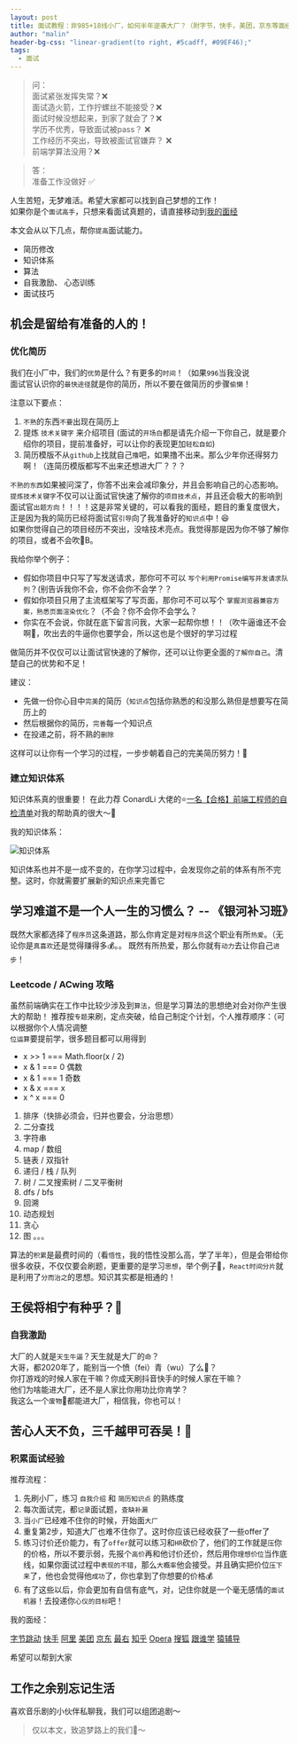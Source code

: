 ```yaml
---
layout: post
title: 面试教程：非985+18线小厂，如何半年逆袭大厂？（附字节，快手，美团，京东等面经）
author: "malin"
header-bg-css: "linear-gradient(to right, #5cadff, #09EF46);"
tags:
  - 面试
---
```


> 问：  
面试紧张发挥失常？❌  
面试造火箭，工作拧螺丝不能接受？❌  
面试时候没想起来，到家了就会了？❌  
学历不优秀，导致面试被pass？  ❌  
工作经历不突出，导致被面试官嫌弃？  ❌  
前端学算法没用？❌  

<!--more-->
> 答：  
准备工作没做好 ✅

人生苦短，无梦难活。希望大家都可以找到自己梦想的工作！  
如果你是个`面试高手`，只想来看面试真题的，请直接移动到[我的面经](#mianjing)  

本文会从以下几点，帮你`提高`面试能力。  

- 简历修改
- 知识体系
- 算法
- 自我激励、 心态训练
- 面试技巧

## 机会是留给有准备的人的！

### 优化简历

我们在小厂中，我们的`优势`是什么？有更多的`时间`！（如果`996`当我没说  
面试官认识你的`最快途径`就是你的简历，所以不要在做简历的步骤`偷懒`！ 

注意以下要点：  
1. `不熟`的东西`不要`出现在简历上
2. 提炼 `技术关键字` 来介绍项目 (面试的`开场白`都是请先介绍一下你自己，就是要介绍你的项目，提前准备好，可以让你的表现更加`轻松自如`)
3. 简历模版不从`github`上找就自己`撸`吧，如果撸不出来。那么少年你还得努力啊！（连简历模版都写不出来还想进大厂？？？

`不熟的东西`如果被问深了，你答不出来会减印象分，并且会影响自己的心态影响。  
`提炼技术关键字`不仅可以让面试官快速了解你的`项目技术点`，并且还会极大的影响到面试官`出题方向`！！！！这是非常关键的，可以看我的面经，题目的重复度很大，正是因为我的简历已经将面试官`引导`向了我准备好的`知识点`中！😆  
如果你觉得自己的项目经历不突出，没啥技术亮点。我觉得那是因为你不够了解你的项目，或者不会吹🐂B。 

我给你举个例子：
- 假如你项目中只写了写发送请求，那你可不可以 `写个利用Promise编写并发请求队列`？(别告诉我你不会，你不会你不会学？？
- 假如你项目只用了主流框架写了写页面，那你可不可以写个 `掌握浏览器兼容方案，熟悉页面渲染优化`？（不会？你不会你不会学么？
- 你实在不会说，你就在底下留言问我，大家一起帮你想！！（吹牛逼谁还不会啊🤪，吹出去的牛逼你也要学会，所以这也是个很好的学习过程

做简历并不仅仅可以让面试官快速的了解你，还可以让你更全面的`了解你自己`。清楚自己的优势和不足！

建议：
- 先做一份你心目中`完美`的简历（`知识点`包括你熟悉的和没那么熟但是想要写在简历上的
- 然后根据你的简历，`完善`每一个知识点
- 在投递之前，将不熟的`删除`

这样可以让你有一个学习的过程，一步步朝着自己的完美简历努力！💪

### 建立知识体系

知识体系真的很重要！
在此力荐 ConardLi 大佬的⭐️[一名【合格】前端工程师的自检清单](https://juejin.im/post/5cc1da82f265da036023b628)对我的帮助真的很大～🙏

我的知识体系：

![知识体系](/img/my-interview.png)

知识体系也并不是一成不变的，在你学习过程中，会发现你之前的体系有所不完整。这时，你就需要扩展新的知识点来完善它

## 学习难道不是一个人一生的习惯么？ -- 《银河补习班》

既然大家都选择了`程序员`这条道路，那么你肯定是对`程序员`这个职业有所`热爱`。（无论你是`真喜欢`还是觉得赚得多💰。。
既然有所热爱，那么你就有`动力`去让你自己`进步`！

### Leetcode / ACwing 攻略

虽然前端确实在工作中比较少涉及到`算法`，但是学习算法的思想绝对会对你产生很大的帮助！ 
推荐按`专题`来刷，定点突破，给自己制定个计划，个人推荐顺序：（可以根据你个人情况调整  
`位运算`要提前学，很多题目都可以用得到  

- x >> 1 === Math.floor(x / 2) 
- x & 1 === 0 偶数
- x & 1 === 1 奇数
- x & x === x
- x ^ x === 0

1. 排序（快排必须会，归并也要会，分治思想）
2. 二分查找
3. 字符串
4. map / 数组
5. 链表 / 双指针
6. 递归 / 栈 / 队列
7. 树 / 二叉搜索树 / 二叉平衡树
8. dfs / bfs
9. 回溯
10. 动态规划
11. 贪心
12. 图
。。。


算法的`积累`是最费时间的（看`悟性`，我的悟性没那么高，学了半年），但是会带给你很多收获，不仅仅要会刷题，更重要的是学习`思想`，举个例子🌰，`React时间分片`就是利用了`分而治之`的思想。知识其实都是相通的！

## 王侯将相宁有种乎？🤔

### 自我激励

大厂的人就是`天生牛逼`？天生就是大厂的`命`？  
大哥，都2020年了，能别当一个愤（fei）青（wu）了么🤪？  
你打游戏的时候人家在干嘛？你成天刷抖音快手的时候人家在干嘛？  
他们为啥能进大厂，还不是人家比你用功比你肯学？  
我这么一个`废物`🤪都能进大厂，相信我，你也可以！  

## 苦心人天不负，三千越甲可吞吴！😤

### 积累面试经验

推荐流程：

1. 先刷小厂，练习 `自我介绍` 和 `简历知识点` 的熟练度
2. 每次面试完，都`记录`面试题，`查缺补漏`
3. 当`小厂`已经难不住你的时候，开始面`大厂`
4. 重复第2步，知道大厂也难不住你了。这时你应该已经收获了一些offer了
5. 练习讨价还价能力，有了`offer`就可以练习和`HR`砍价了，他们的工作就是`压`你的价格，所以不要示弱，先报个`高价`再和他讨价还价，然后用你`理想价位`当作底线，如果你面试过程中`表现的不错`，那么`大概率`他会接受。并且确实把价位`压下来`了，他也会觉得他`成功`了，你也拿到了你想要的价格💰
6. 有了这些以后，你会更加有自信有底气，对，记住你就是一个毫无感情的`面试机器`！去投递你`心仪的目标`吧！

<span id = "mianjing">我的面经</span>：

[字节跳动](http://malin-life.com/2020/03/28/interview-bytedance/)
[快手](http://malin-life.com/2020/03/28/interview-kuaishou/)
[阿里](http://malin-life.com/2020/03/28/interview-alibaba/)
[美团](http://malin-life.com/2020/03/28/interview-meituan/)
[京东](http://malin-life.com/2020/03/28/interview-jd/)
[最右](http://malin-life.com/2020/03/28/interview-zuiyou/)
[知乎](http://malin-life.com/2020/03/28/interview-zhihu/)
[Opera](http://malin-life.com/2020/03/28/interview-opera/)
[搜狐](http://malin-life.com/2020/03/28/interview-souhu/)
[跟谁学](http://malin-life.com/2020/03/28/interview-gensheixue/)
[猿辅导](http://malin-life.com/2020/03/28/interview-yuanfudao/)

希望可以帮到大家

## 工作之余别忘记生活

喜欢音乐剧的小伙伴私聊我，我们可以组团追剧～

> 仅以本文，致追梦路上的我们🎈～